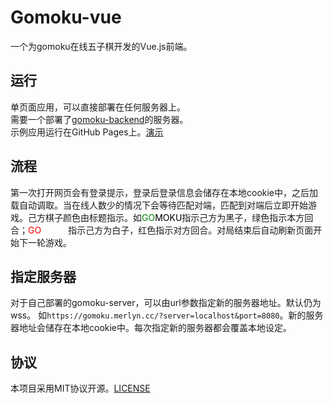 # Gomoku-vue

一个为gomoku在线五子棋开发的Vue.js前端。  

## 运行

单页面应用，可以直接部署在任何服务器上。  
需要一个部署了[gomoku-backend](https://github.com/JLUJava-S22A/gomoku-backend)的服务器。  
示例应用运行在GitHub Pages上。[演示](https://gomoku.merlyn.cc)

## 流程

第一次打开网页会有登录提示，登录后登录信息会储存在本地cookie中，之后加载自动调取。当在线人数少的情况下会等待匹配对端，匹配到对端后立即开始游戏。己方棋子颜色由标题指示。如<span style="color:green">GO</span><span style="color:black;">MOKU</span>指示己方为黑子，绿色指示本方回合；<span style="color:red">GO</span><span style="color:white;">MOKU</span>指示己方为白子，红色指示对方回合。对局结束后自动刷新页面开始下一轮游戏。

## 指定服务器

对于自己部署的gomoku-server，可以由url参数指定新的服务器地址。默认仍为wss。
如`https://gomoku.merlyn.cc/?server=localhost&port=8080`。新的服务器地址会储存在本地cookie中。每次指定新的服务器都会覆盖本地设定。  

## 协议

本项目采用MIT协议开源。[LICENSE](https://github.com/JLUJava-S22A/gomoku-vue/blob/master/LICENSE)  
